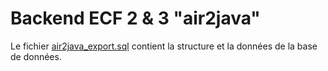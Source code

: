 # Backend ECF 2 & 3 "air2java"

Le fichier [air2java_export.sql](./air2java_export.sql) contient la structure et la données de la base de données.  

